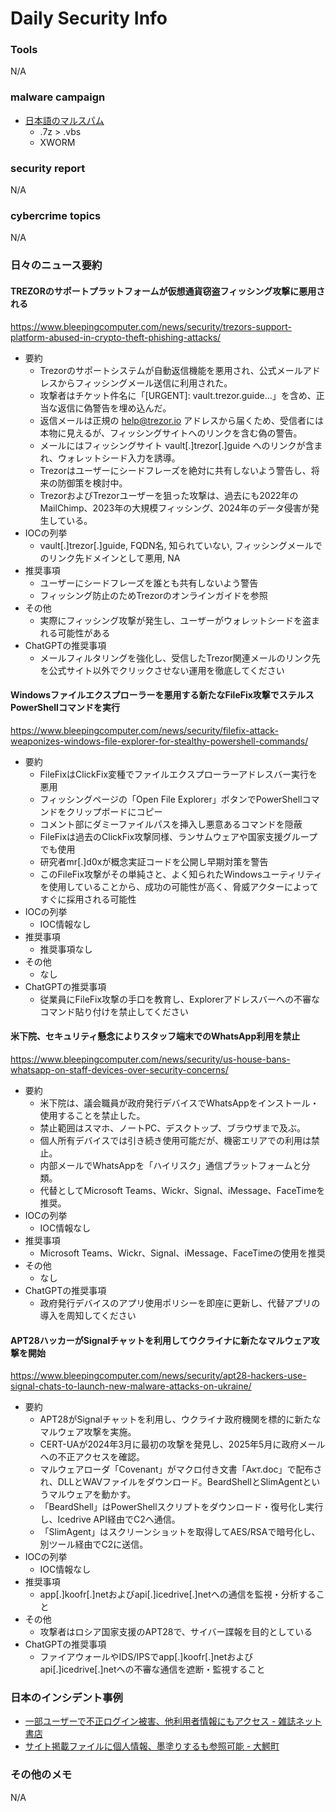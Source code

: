 # Daily Security Info

### Tools
N/A

### malware campaign
- [日本語のマルスパム](https://x.com/bomccss/status/1937393948663889921)
    - .7z > .vbs
    - XWORM

### security report
N/A

### cybercrime topics
N/A

### 日々のニュース要約

#### TREZORのサポートプラットフォームが仮想通貨窃盗フィッシング攻撃に悪用される
https://www.bleepingcomputer.com/news/security/trezors-support-platform-abused-in-crypto-theft-phishing-attacks/

- 要約
    - Trezorのサポートシステムが自動返信機能を悪用され、公式メールアドレスからフィッシングメール送信に利用された。
    - 攻撃者はチケット件名に「[URGENT]: vault.trezor.guide…」を含め、正当な返信に偽警告を埋め込んだ。
    - 返信メールは正規の help@trezor.io アドレスから届くため、受信者には本物に見えるが、フィッシングサイトへのリンクを含む偽の警告。
    - メールにはフィッシングサイト vault[.]trezor[.]guide へのリンクが含まれ、ウォレットシード入力を誘導。
    - Trezorはユーザーにシードフレーズを絶対に共有しないよう警告し、将来の防御策を検討中。
    - TrezorおよびTrezorユーザーを狙った攻撃は、過去にも2022年のMailChimp、2023年の大規模フィッシング、2024年のデータ侵害が発生している。
- IOCの列挙
    - vault[.]trezor[.]guide, FQDN名, 知られていない, フィッシングメールでのリンク先ドメインとして悪用, NA
- 推奨事項
    - ユーザーにシードフレーズを誰とも共有しないよう警告
    - フィッシング防止のためTrezorのオンラインガイドを参照
- その他
    - 実際にフィッシング攻撃が発生し、ユーザーがウォレットシードを盗まれる可能性がある
- ChatGPTの推奨事項
    - メールフィルタリングを強化し、受信したTrezor関連メールのリンク先を公式サイト以外でクリックさせない運用を徹底してください

#### Windowsファイルエクスプローラーを悪用する新たなFileFix攻撃でステルスPowerShellコマンドを実行
https://www.bleepingcomputer.com/news/security/filefix-attack-weaponizes-windows-file-explorer-for-stealthy-powershell-commands/

- 要約
    - FileFixはClickFix変種でファイルエクスプローラーアドレスバー実行を悪用  
    - フィッシングページの「Open File Explorer」ボタンでPowerShellコマンドをクリップボードにコピー  
    - コメント部にダミーファイルパスを挿入し悪意あるコマンドを隠蔽  
    - FileFixは過去のClickFix攻撃同様、ランサムウェアや国家支援グループでも使用  
    - 研究者mr[.]d0xが概念実証コードを公開し早期対策を警告  
    - このFileFix攻撃がその単純さと、よく知られたWindowsユーティリティを使用していることから、成功の可能性が高く、脅威アクターによってすぐに採用される可能性
- IOCの列挙
    - IOC情報なし
- 推奨事項
    - 推奨事項なし
- その他
    - なし
- ChatGPTの推奨事項
    - 従業員にFileFix攻撃の手口を教育し、Explorerアドレスバーへの不審なコマンド貼り付けを禁止してください

#### 米下院、セキュリティ懸念によりスタッフ端末でのWhatsApp利用を禁止
https://www.bleepingcomputer.com/news/security/us-house-bans-whatsapp-on-staff-devices-over-security-concerns/

- 要約
    - 米下院は、議会職員が政府発行デバイスでWhatsAppをインストール・使用することを禁止した。
    - 禁止範囲はスマホ、ノートPC、デスクトップ、ブラウザまで及ぶ。
    - 個人所有デバイスでは引き続き使用可能だが、機密エリアでの利用は禁止。
    - 内部メールでWhatsAppを「ハイリスク」通信プラットフォームと分類。
    - 代替としてMicrosoft Teams、Wickr、Signal、iMessage、FaceTimeを推奨。
- IOCの列挙
    - IOC情報なし
- 推奨事項
    - Microsoft Teams、Wickr、Signal、iMessage、FaceTimeの使用を推奨
- その他
    - なし
- ChatGPTの推奨事項
    - 政府発行デバイスのアプリ使用ポリシーを即座に更新し、代替アプリの導入を周知してください

#### APT28ハッカーがSignalチャットを利用してウクライナに新たなマルウェア攻撃を開始
https://www.bleepingcomputer.com/news/security/apt28-hackers-use-signal-chats-to-launch-new-malware-attacks-on-ukraine/

- 要約
    - APT28がSignalチャットを利用し、ウクライナ政府機関を標的に新たなマルウェア攻撃を実施。
    - CERT-UAが2024年3月に最初の攻撃を発見し、2025年5月に政府メールへの不正アクセスを確認。
    - マルウェアローダ「Covenant」がマクロ付き文書「Акт.doc」で配布され、DLLとWAVファイルをダウンロード。BeardShellとSlimAgentというマルウェアを動かす。
    - 「BeardShell」はPowerShellスクリプトをダウンロード・復号化し実行し、Icedrive API経由でC2へ通信。
    - 「SlimAgent」はスクリーンショットを取得してAES/RSAで暗号化し、別ツール経由でC2に送信。
- IOCの列挙
    - IOC情報なし
- 推奨事項
    - app[.]koofr[.]netおよびapi[.]icedrive[.]netへの通信を監視・分析すること
- その他
    - 攻撃者はロシア国家支援のAPT28で、サイバー諜報を目的としている
- ChatGPTの推奨事項
    - ファイアウォールやIDS/IPSでapp[.]koofr[.]netおよびapi[.]icedrive[.]netへの不審な通信を遮断・監視すること


### 日本のインシデント事例
- [一部ユーザーで不正ログイン被害、他利用者情報にもアクセス - 雑誌ネット書店](https://www.security-next.com/171609)
- [サイト掲載ファイルに個人情報、墨塗りするも参照可能 - 大鰐町](https://www.security-next.com/171607)

### その他のメモ
N/A